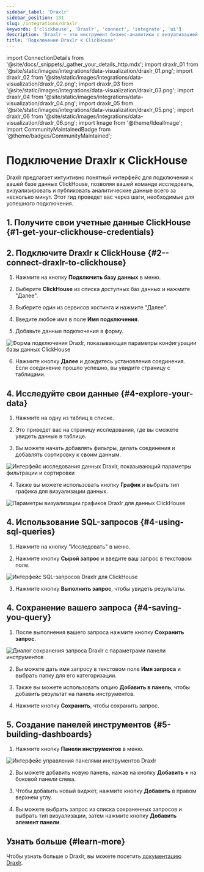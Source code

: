 ```yaml
---
sidebar_label: 'Draxlr'
sidebar_position: 131
slug: /integrations/draxlr
keywords: ['clickhouse', 'Draxlr', 'connect', 'integrate', 'ui']
description: 'Draxlr — это инструмент бизнес-аналитики с визуализацией данных и анализом.'
title: 'Подключение Draxlr к ClickHouse'
---
```


import ConnectionDetails from '@site/docs/_snippets/_gather_your_details_http.mdx';
import draxlr_01 from '@site/static/images/integrations/data-visualization/draxlr_01.png';
import draxlr_02 from '@site/static/images/integrations/data-visualization/draxlr_02.png';
import draxlr_03 from '@site/static/images/integrations/data-visualization/draxlr_03.png';
import draxlr_04 from '@site/static/images/integrations/data-visualization/draxlr_04.png';
import draxlr_05 from '@site/static/images/integrations/data-visualization/draxlr_05.png';
import draxlr_06 from '@site/static/images/integrations/data-visualization/draxlr_06.png';
import Image from '@theme/IdealImage';
import CommunityMaintainedBadge from '@theme/badges/CommunityMaintained';


# Подключение Draxlr к ClickHouse

<CommunityMaintainedBadge/>

Draxlr предлагает интуитивно понятный интерфейс для подключения к вашей базе данных ClickHouse, позволяя вашей команде исследовать, визуализировать и публиковать аналитические данные всего за несколько минут. Этот гид проведет вас через шаги, необходимые для успешного подключения.

## 1. Получите свои учетные данные ClickHouse {#1-get-your-clickhouse-credentials}
<ConnectionDetails />

## 2. Подключите Draxlr к ClickHouse {#2--connect-draxlr-to-clickhouse}

1. Нажмите на кнопку **Подключить базу данных** в меню.

2. Выберите **ClickHouse** из списка доступных баз данных и нажмите "Далее".

3. Выберите один из сервисов хостинга и нажмите "Далее".

4. Введите любое имя в поле **Имя подключения**.

5. Добавьте данные подключения в форму.

  <Image size="md" img={draxlr_01} alt="Форма подключения Draxlr, показывающая параметры конфигурации базы данных ClickHouse" border />

6. Нажмите кнопку **Далее** и дождитесь установления соединения. Если соединение прошло успешно, вы увидите страницу с таблицами.

## 4. Исследуйте свои данные {#4-explore-your-data}

1. Нажмите на одну из таблиц в списке.

2. Это приведет вас на страницу исследования, где вы сможете увидеть данные в таблице.

3. Вы можете начать добавлять фильтры, делать соединения и добавлять сортировку к своим данным.

  <Image size="md" img={draxlr_02} alt="Интерфейс исследования данных Draxlr, показывающий параметры фильтрации и сортировки" border />

4. Также вы можете использовать кнопку **График** и выбрать тип графика для визуализации данных.

  <Image size="md" img={draxlr_05} alt="Параметры визуализации графиков Draxlr для данных ClickHouse" border />


## 4. Использование SQL-запросов {#4-using-sql-queries}

1. Нажмите на кнопку "Исследовать" в меню.

2. Нажмите кнопку **Сырой запрос** и введите ваш запрос в текстовом поле.

  <Image size="md" img={draxlr_03} alt="Интерфейс SQL-запросов Draxlr для ClickHouse" border />

3. Нажмите кнопку **Выполнить запрос**, чтобы увидеть результаты.


## 4. Сохранение вашего запроса {#4-saving-you-query}

1. После выполнения вашего запроса нажмите кнопку **Сохранить запрос**.

  <Image size="md" img={draxlr_04} alt="Диалог сохранения запроса Draxlr с параметрами панели инструментов" border />

2. Вы можете дать имя запросу в текстовом поле **Имя запроса** и выбрать папку для его категоризации.

3. Также вы можете использовать опцию **Добавить в панель**, чтобы добавить результат на панель инструментов.

4. Нажмите кнопку **Сохранить**, чтобы сохранить запрос.


## 5. Создание панелей инструментов {#5-building-dashboards}

1. Нажмите кнопку **Панели инструментов** в меню.

  <Image size="md" img={draxlr_06} alt="Интерфейс управления панелями инструментов Draxlr" border />

2. Вы можете добавить новую панель, нажав на кнопку **Добавить +** на боковой панели слева.

3. Чтобы добавить новый виджет, нажмите кнопку **Добавить** в правом верхнем углу.

4. Вы можете выбрать запрос из списка сохраненных запросов и выбрать тип визуализации, затем нажмите кнопку **Добавить элемент панели**.

## Узнать больше {#learn-more}
Чтобы узнать больше о Draxlr, вы можете посетить [документацию Draxlr](https://draxlr.notion.site/draxlr/Draxlr-Docs-d228b23383f64d00a70836ff9643a928).
